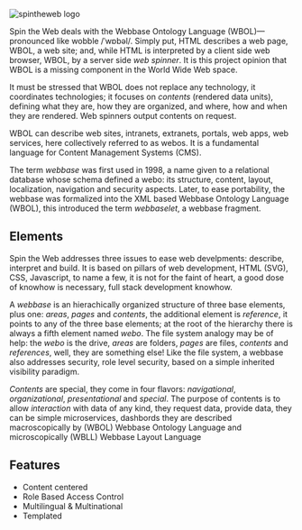 ![spintheweb logo](https://www.spintheweb.org/wp-content/uploads/2018/12/logo.svg)

Spin the Web deals with the Webbase Ontology Language (WBOL)—pronounced like wobble /ˈwɒbəl/. Simply put, HTML describes a web page, WBOL, a web site; and, while HTML is interpreted by a client side web browser, WBOL, by a server side _web spinner_. It is this project opinion that WBOL is a missing component in the World Wide Web space.

It must be stressed that WBOL does not replace any technology, it coordinates technologies; it focuses on _contents_ (rendered data units), defining what they are, how they are organized, and where, how and when they are rendered. Web spinners output contents on request.

WBOL can describe web sites, intranets, extranets, portals, web apps, web services, here collectively referred to as webos. It is a fundamental language for Content Management Systems (CMS). 

The term _webbase_ was first used in 1998, a name given to a relational database whose schema defined a webo: its structure, content, layout, localization, navigation and security aspects. Later, to ease portability, the webbase was formalized into the XML based Webbase Ontology Language (WBOL), this introduced the term _webbaselet_, a webbase fragment.

## Elements 
Spin the Web addresses three issues to ease web develpments: describe, interpret and build. It is based on pillars of web development, HTML (SVG), CSS, Javascript, to name a few, it is not for the faint of heart, a good dose of knowhow is necessary, full stack development knowhow.

A _webbase_ is an hierachically organized structure of three base elements, plus one: _areas_, _pages_ and _contents_, the additional element is _reference_, it points to any of the three base elements; at the root of the hierarchy there is always a fifth element named _webo_. The file system analogy may be of help: the _webo_ is the drive, _areas_ are folders, _pages_ are files, _contents_ and _references_, well, they are something else! Like the file system, a webbase also addresses security, role level security, based on a simple inherited visibility paradigm.

_Contents_ are special, they come in four flavors: _navigational_, _organizational_, _presentational_ and _special_. The purpose of contents is to allow _interaction_ with data of any kind, they request data, provide data, they can be simple microservices, dashbords they are described macroscopically by (WBOL) Webbase Ontology Language and microscopically (WBLL) Webbase Layout Language

## Features
* Content centered
* Role Based Access Control
* Multilingual & Multinational
* Templated

